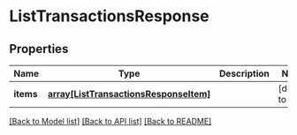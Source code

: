 # ListTransactionsResponse

## Properties
Name | Type | Description | Notes
------------ | ------------- | ------------- | -------------
**items** | [**array[ListTransactionsResponseItem]**](ListTransactionsResponseItem.md) |  | [default to null]

[[Back to Model list]](../README.md#documentation-for-models) [[Back to API list]](../README.md#documentation-for-api-endpoints) [[Back to README]](../README.md)


